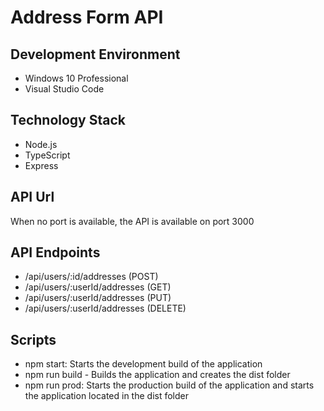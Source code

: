 # Address Form API

## Development Environment
- Windows 10 Professional
- Visual Studio Code

## Technology Stack
- Node.js
- TypeScript
- Express

## API Url

When no port is available, the API is available on port 3000

## API Endpoints

- /api/users/:id/addresses 		(POST)
- /api/users/:userId/addresses 	(GET)
- /api/users/:userId/addresses 	(PUT)
- /api/users/:userId/addresses 	(DELETE)


## Scripts

- npm start: Starts the development build of the application
- npm run build - Builds the application and creates the dist folder 
- npm run prod: Starts the production build of the application and starts the application located in the dist folder
